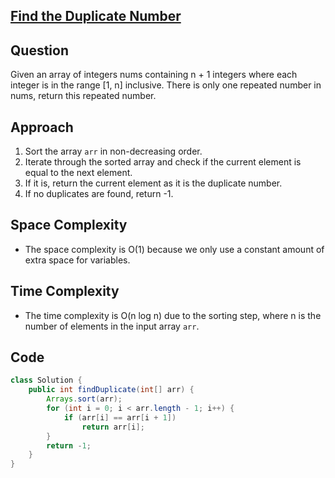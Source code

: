 ## [Find the Duplicate Number](https://leetcode.com/problems/find-the-duplicate-number/)

## Question
Given an array of integers nums containing n + 1 integers where each integer is in the range [1, n] inclusive. There is only one repeated number in nums, return this repeated number.

## Approach
1. Sort the array `arr` in non-decreasing order.
2. Iterate through the sorted array and check if the current element is equal to the next element.
3. If it is, return the current element as it is the duplicate number.
4. If no duplicates are found, return -1.

## Space Complexity
- The space complexity is O(1) because we only use a constant amount of extra space for variables.

## Time Complexity
- The time complexity is O(n log n) due to the sorting step, where n is the number of elements in the input array `arr`.

## Code
```java
class Solution {
    public int findDuplicate(int[] arr) {
        Arrays.sort(arr);
        for (int i = 0; i < arr.length - 1; i++) {
            if (arr[i] == arr[i + 1])
                return arr[i];
        }
        return -1;
    }
}
